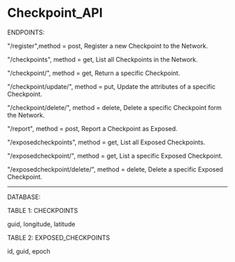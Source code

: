 # Checkpoint_API


ENDPOINTS:



"/register",method = post, Register a new Checkpoint to the Network.

"/checkpoints", method = get, List all Checkpoints in the Network.

"/checkpoint/<guid>", method = get, Return a specific Checkpoint.

"/checkpoint/update/<guid>", method = put, Update the attributes of a specific Checkpoint.
 
"/checkpoint/delete/<guid>", method = delete, Delete a specific Checkpoint form the Network.
 
 

"/report", method = post, Report a Checkpoint as Exposed.

"/exposedcheckpoints", method = get, List all Exposed Checkpoints.

"/exposedcheckpoint/<guid>", method = get, List a specific Exposed Checkpoint.

"/exposedcheckpoint/delete/<id>", method = delete, Delete a specific Exposed Checkpoint.
 
 -----------------------------------------------------------------------------------------------------
 
DATABASE:


TABLE 1: CHECKPOINTS

guid, longitude, latitude

TABLE 2: EXPOSED_CHECKPOINTS

id, guid, epoch
 
